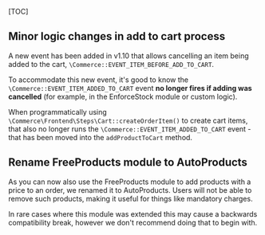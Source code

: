 [TOC]

## Minor logic changes in add to cart process

A new event has been added in v1.10 that allows cancelling an item being added to the cart, `\Commerce::EVENT_ITEM_BEFORE_ADD_TO_CART`.

To accommodate this new event, it's good to know the `\Commerce::EVENT_ITEM_ADDED_TO_CART` event **no longer fires if adding was cancelled** (for example, in the EnforceStock module or custom logic).

When programmatically using `\Commerce\Frontend\Steps\Cart::createOrderItem()` to create cart items, that also no longer runs the `\Commerce::EVENT_ITEM_ADDED_TO_CART` event - that has been moved into the `addProductToCart` method.

## Rename FreeProducts module to AutoProducts

As you can now also use the FreeProducts module to add products with a price to an order, we renamed it to AutoProducts. Users will not be able to remove such products, making it useful for things like mandatory charges.

In rare cases where this module was extended this may cause a backwards compatibility break, however we don't recommend doing that to begin with.
